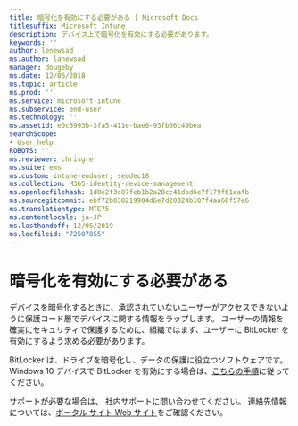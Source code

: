 ```yaml
---
title: 暗号化を有効にする必要がある | Microsoft Docs
titlesuffix: Microsoft Intune
description: デバイス上で暗号化を有効にする必要があります。
keywords: ''
author: lenewsad
ms.author: lanewsad
manager: dougeby
ms.date: 12/06/2018
ms.topic: article
ms.prod: ''
ms.service: microsoft-intune
ms.subservice: end-user
ms.technology: ''
ms.assetid: e0c5993b-3fa5-411e-bae0-93fb66c49bea
searchScope:
- User help
ROBOTS: ''
ms.reviewer: chrisgre
ms.suite: ems
ms.custom: intune-enduser; seodec18
ms.collection: M365-identity-device-management
ms.openlocfilehash: 1d0e2f3c87feb1b2a28cc41dbd6e7f179f61eafb
ms.sourcegitcommit: ebf72b038219904d6e7d20024b107f4aa68f57e6
ms.translationtype: MTE75
ms.contentlocale: ja-JP
ms.lasthandoff: 12/05/2019
ms.locfileid: "72507855"
---
```

# <a name="you-need-to-enable-encryption"></a>暗号化を有効にする必要がある

デバイスを暗号化するときに、承認されていないユーザーがアクセスできないように保護コード層でデバイスに関する情報をラップします。 ユーザーの情報を確実にセキュリティで保護するために、組織ではまず、ユーザーに BitLocker を有効にするよう求める必要があります。

BitLocker は、ドライブを暗号化し、データの保護に役立つソフトウェアです。 Windows 10 デバイスで BitLocker を有効にする場合は、[こちらの手順](https://gallery.technet.microsoft.com/How-to-turn-on-BitLocker-34294d3d)に従ってください。

サポートが必要な場合は、 社内サポートに問い合わせてください。 連絡先情報については、[ポータル サイト Web サイト](https://go.microsoft.com/fwlink/?linkid=2010980)をご確認ください。
